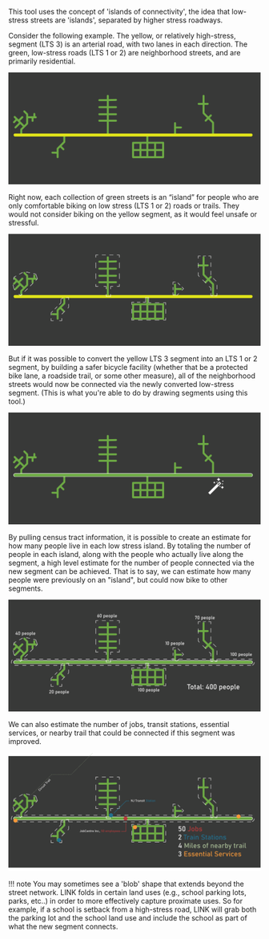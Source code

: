This tool uses the concept of 'islands of connectivity', the idea that low-stress streets are 'islands', separated by higher stress roadways. 

Consider the following example. 
The yellow, or relatively high-stress, segment (LTS 3) is an arterial
road, with two lanes in each direction. The green, low-stress roads
(LTS 1 or 2) are neighborhood streets, and are primarily residential.

![Diagram of yellow road with green streets along it](../assets/explainer_diagrams/d1.png)

Right now, each collection of green streets is an “island” for people
who are only comfortable biking on low stress (LTS 1 or 2) roads or
trails. They would not consider biking on the yellow segment, as it
would feel unsafe or stressful.

![Yellow road with green roads as islands, but with white lines drawn to emphasize the low-stress islands](../assets/explainer_diagrams/d2.png)

But if it was possible to convert the yellow LTS 3 segment into an LTS
1 or 2 segment, by building a safer bicycle facility (whether that be
a protected bike lane, a roadside trail, or some other measure), all
of the neighborhood streets would now be connected via the newly
converted low-stress segment. (This is what you're able to do by drawing segments using this tool.)


![Yellow road being turned green by an icon of a magic wand](../assets/explainer_diagrams/d3.png)
          
By pulling census tract information, it is possible to create an
estimate for how many people live in each low stress island. By
totaling the number of people in each island, along with the people
who actually live along the segment, a high level estimate for the
number of people connected via the new segment can be achieved. That
is to say, we can estimate how many people were previously on an
"island", but could now bike to other segments.

![Islands labeled with population](../assets/explainer_diagrams/d7.png)

We can also estimate the number of jobs, transit stations, essential
services, or nearby trail that could be connected if this segment was
improved.

![Jobs and transit stations shown on map and labeled](../assets/explainer_diagrams/d8.png)


!!! note 
    You may sometimes see a 'blob' shape that extends beyond the street network. LINK folds in certain land uses (e.g., school parking lots, parks, etc..) 
    in order to more effectively capture proximate uses. So for example, if a school is setback from a high-stress road, LINK will grab both the parking lot and the 
    school land use and include the school as part of what the new segment connects. 